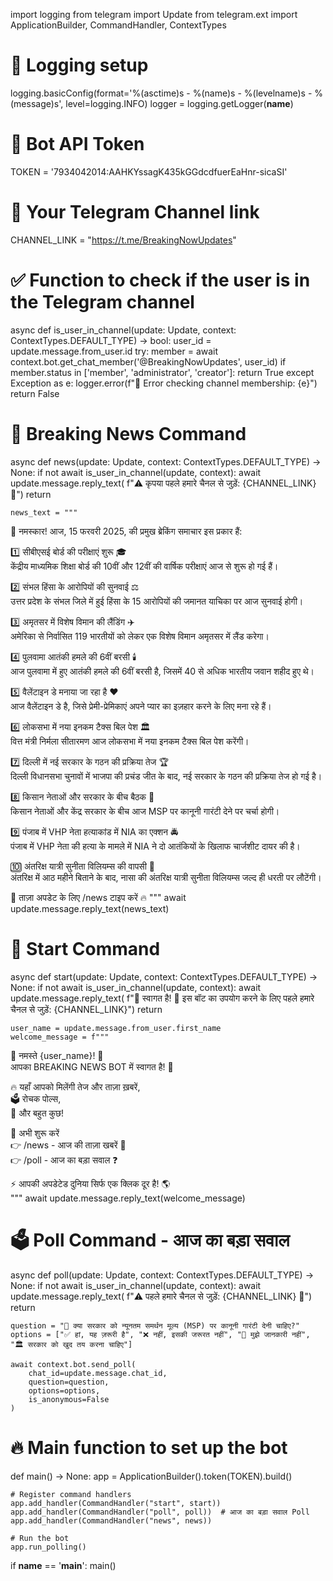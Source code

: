 import logging
from telegram import Update
from telegram.ext import ApplicationBuilder, CommandHandler, ContextTypes

# 🔧 Logging setup
logging.basicConfig(format='%(asctime)s - %(name)s - %(levelname)s - %(message)s',
                    level=logging.INFO)
logger = logging.getLogger(__name__)

# 🤖 Bot API Token
TOKEN = '7934042014:AAHKYssagK435kGGdcdfuerEaHnr-sicaSI'

# 📢 Your Telegram Channel link
CHANNEL_LINK = "https://t.me/BreakingNowUpdates"

# ✅ Function to check if the user is in the Telegram channel
async def is_user_in_channel(update: Update, context: ContextTypes.DEFAULT_TYPE) -> bool:
    user_id = update.message.from_user.id
    try:
        member = await context.bot.get_chat_member('@BreakingNowUpdates', user_id)
        if member.status in ['member', 'administrator', 'creator']:
            return True
    except Exception as e:
        logger.error(f"🚨 Error checking channel membership: {e}")
    return False

# 📰 Breaking News Command
async def news(update: Update, context: ContextTypes.DEFAULT_TYPE) -> None:
    if not await is_user_in_channel(update, context):
        await update.message.reply_text(
            f"⚠️ कृपया पहले हमारे चैनल से जुड़ें: {CHANNEL_LINK} 📢")
        return

    news_text = """
📰 नमस्कार! आज, 15 फरवरी 2025, की प्रमुख ब्रेकिंग समाचार इस प्रकार हैं:

1️⃣ सीबीएसई बोर्ड की परीक्षाएं शुरू 🎓  
केंद्रीय माध्यमिक शिक्षा बोर्ड की 10वीं और 12वीं की वार्षिक परीक्षाएं आज से शुरू हो गई हैं।  

2️⃣ संभल हिंसा के आरोपियों की सुनवाई ⚖️  
उत्तर प्रदेश के संभल जिले में हुई हिंसा के 15 आरोपियों की जमानत याचिका पर आज सुनवाई होगी।  

3️⃣ अमृतसर में विशेष विमान की लैंडिंग ✈️  
अमेरिका से निर्वासित 119 भारतीयों को लेकर एक विशेष विमान अमृतसर में लैंड करेगा।  

4️⃣ पुलवामा आतंकी हमले की 6वीं बरसी 🕯️  
आज पुलवामा में हुए आतंकी हमले की 6वीं बरसी है, जिसमें 40 से अधिक भारतीय जवान शहीद हुए थे।  

5️⃣ वैलेंटाइन डे मनाया जा रहा है ❤️  
आज वैलेंटाइन डे है, जिसे प्रेमी-प्रेमिकाएं अपने प्यार का इज़हार करने के लिए मना रहे हैं।  

6️⃣ लोकसभा में नया इनकम टैक्स बिल पेश 🏛️  
वित्त मंत्री निर्मला सीतारमण आज लोकसभा में नया इनकम टैक्स बिल पेश करेंगी।  

7️⃣ दिल्ली में नई सरकार के गठन की प्रक्रिया तेज 🏆  
दिल्ली विधानसभा चुनावों में भाजपा की प्रचंड जीत के बाद, नई सरकार के गठन की प्रक्रिया तेज हो गई है।  

8️⃣ किसान नेताओं और सरकार के बीच बैठक 🌾  
किसान नेताओं और केंद्र सरकार के बीच आज MSP पर कानूनी गारंटी देने पर चर्चा होगी।  

9️⃣ पंजाब में VHP नेता हत्याकांड में NIA का एक्शन 🚔  
पंजाब में VHP नेता की हत्या के मामले में NIA ने दो आतंकियों के खिलाफ चार्जशीट दायर की है।  

🔟 अंतरिक्ष यात्री सुनीता विलियम्स की वापसी 🚀  
अंतरिक्ष में आठ महीने बिताने के बाद, नासा की अंतरिक्ष यात्री सुनीता विलियम्स जल्द ही धरती पर लौटेंगी।  

📌 ताज़ा अपडेट के लिए /news टाइप करें 🔥
"""
    await update.message.reply_text(news_text)

# 🚀 Start Command
async def start(update: Update, context: ContextTypes.DEFAULT_TYPE) -> None:
    if not await is_user_in_channel(update, context):
        await update.message.reply_text(
            f"🚀 स्वागत है! 🙏 इस बॉट का उपयोग करने के लिए पहले हमारे चैनल से जुड़ें: {CHANNEL_LINK}")
        return

    user_name = update.message.from_user.first_name
    welcome_message = f"""
🎉 नमस्ते {user_name}! 🤗  
आपका BREAKING NEWS BOT में स्वागत है! 🚀  

🔥 यहाँ आपको मिलेंगी तेज और ताज़ा ख़बरें,  
🗳️ रोचक पोल्स,  
📢 और बहुत कुछ!  

📍 अभी शुरू करें  
👉 /news - आज की ताज़ा खबरें 📰  
👉 /poll - आज का बड़ा सवाल ❓  

⚡ आपकी अपडेटेड दुनिया सिर्फ एक क्लिक दूर है! 🌎  
"""
    await update.message.reply_text(welcome_message)

# 🗳️ Poll Command - आज का बड़ा सवाल
async def poll(update: Update, context: ContextTypes.DEFAULT_TYPE) -> None:
    if not await is_user_in_channel(update, context):
        await update.message.reply_text(
            f"⚠️ पहले हमारे चैनल से जुड़ें: {CHANNEL_LINK} 📢")
        return

    question = "🤔 क्या सरकार को न्यूनतम समर्थन मूल्य (MSP) पर कानूनी गारंटी देनी चाहिए?"  
    options = ["✅ हां, यह ज़रूरी है", "❌ नहीं, इसकी जरूरत नहीं", "🤷 मुझे जानकारी नहीं", "🏛️ सरकार को खुद तय करना चाहिए"]

    await context.bot.send_poll(
        chat_id=update.message.chat_id,
        question=question,
        options=options,
        is_anonymous=False
    )

# 🔥 Main function to set up the bot
def main() -> None:
    app = ApplicationBuilder().token(TOKEN).build()

    # Register command handlers
    app.add_handler(CommandHandler("start", start))
    app.add_handler(CommandHandler("poll", poll))  # आज का बड़ा सवाल Poll
    app.add_handler(CommandHandler("news", news))

    # Run the bot
    app.run_polling()

if __name__ == '__main__':
    main()
